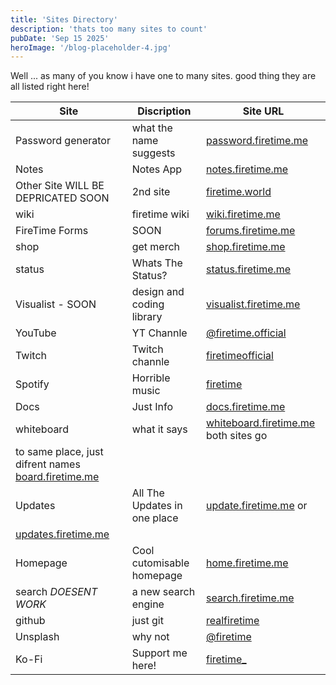 ```yaml
---
title: 'Sites Directory'
description: 'thats too many sites to count'
pubDate: 'Sep 15 2025'
heroImage: '/blog-placeholder-4.jpg'
---
```


Well ... as many of you know i have one to many sites. good thing they are all listed right here!


|Site|Discription|Site URL|
| --------- | -------- | ------ |
|Password generator|what the name suggests|[password.firetime.me](https://password.firetime.me)|
|Notes|Notes App|[notes.firetime.me](https://notes.firetime)|
|Other Site WILL BE DEPRICATED SOON|2nd site|[firetime.world](https://firetime.world)|
|wiki|firetime wiki|[wiki.firetime.me](https://wiki.firetime.me)|
|FireTime Forms|SOON|[forums.firetime.me](https://forums.firetime.me)|
| shop               | get merch                   | [shop.firetime.me](https://shop.firetime.me)|
| status             | Whats The Status?           | [status.firetime.me](https://status.firetime.me)|
| Visualist - SOON   | design and coding library   | [visualist.firetime.me](https://visualist.firetime.me)|
| YouTube            | YT Channle                  | [@firetime.official](https://youtube.com/@firetime.official)|
| Twitch             | Twitch channle              | [firetimeofficial](https://twitch.tv/firetimeofficial)|
| Spotify            | Horrible music              | [firetime](https://open.spotify.com/artist/1dav6Y0oeLxQyDyByHUfBysi=EDtncBfeSheEe7bfEASfRQ)|
| Docs               | Just Info                   | [docs.firetime.me](https://docs.firetime.me)|
| whiteboard         | what it says                | [whiteboard.firetime.me](https://whiteboard.firetime.me) both sites go
to same place, just difrent names [board.firetime.me](https://board.firetime.me)|
| Updates            | All The Updates in one place | [update.firetime.me](https://update.firetime.me) or  
[updates.firetime.me](https://updates.firetime.me)|
|  Homepage          |  Cool cutomisable homepage   | [home.firetime.me](https://home.firetime.me)|
| search  *DOESENT WORK*| a new search engine       | [search.firetime.me](https://search.firetime.me)|
| github             |         just git             |[realfiretime](https://github.com/realfiretime)|
|Unsplash            | why not                      | [@firetime](https://unsplash.com/@firetime)|
|Ko-Fi               | Support me here!             | [firetime_](https://ko-fi.com/firetime_)|
